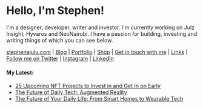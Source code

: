   <!-- Hello there! Feel free to make this your own but kindly don't use my data. Attributions are welcomed & appreciated --> 

# Hello, I'm Stephen!

I'm a designer, developer, writer and investor. I'm currently working on Julz Insight, Hyvaros and NeoNairobi. I have a passion for building, investing and writing things of which you can see below.

[stephenajulu.com](https://stephenajulu.com) | [Blog](https://stephenajulu.com/blog) | [Portfolio](https://stephenajulu.com/portfolio) | [Shop](https://stephenajulu.com/store) | [Get in touch with me](https://stephenajulu.com/contact) | [Links](https://stephenajulu.com/links) | [Follow me on Twitter](https://twitter.com/stephenajulu) | [Instagram](https://instagram.com/stephenajulu) | [LinkedIn](https://linkedin.com/in/stephenajulu)

#### My Latest:

<!-- BLOG-POST-LIST:START -->
- [25 Upcoming NFT Projects to Invest in and Get In on Early](https://stephenajulu.com/blog/25-upcoming-nft-projects-to-invest-in-and-get-in-on-early/)
- [The Future of Daily Tech: Augmented Reality](https://stephenajulu.com/blog/the-future-of-daily-tech-augmented-reality/)
- [The Future of Your Daily Life: From Smart Homes to Wearable Tech](https://stephenajulu.com/blog/the-future-of-your-daily-life-from-smart-homes-to-wearable-tech/)
<!-- BLOG-POST-LIST:END -->

